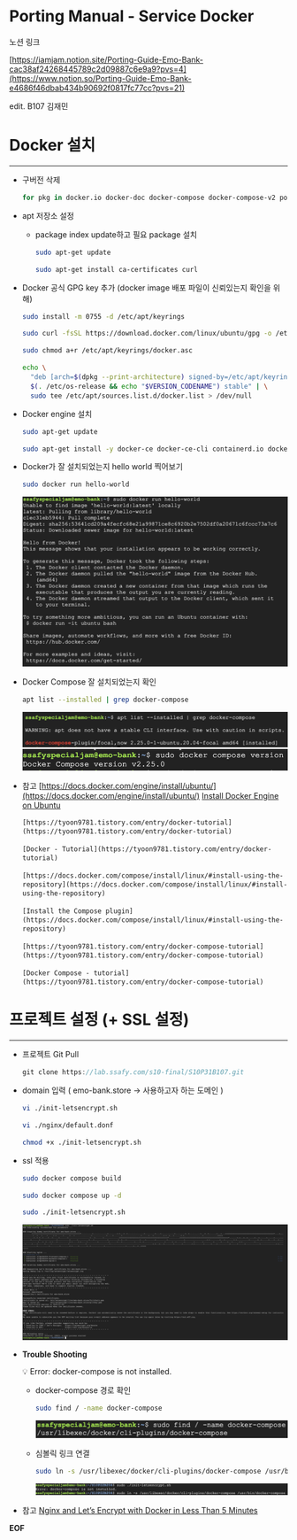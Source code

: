 # Porting Manual - Service Docker

노션 링크

[https://iamjam.notion.site/Porting-Guide-Emo-Bank-cac38af24268445789c2d09887c6e9a9?pvs=4](https://www.notion.so/Porting-Guide-Emo-Bank-e4686f46dbab434b90692f0817fc77cc?pvs=21)

edit. B107 김재민

# Docker 설치

---

- 구버전 삭제

  ```bash
  for pkg in docker.io docker-doc docker-compose docker-compose-v2 podman-docker containerd runc; do sudo apt-get remove $pkg; done
  ```

- apt 저장소 설정

  - package index update하고 필요 package 설치
    ```bash
    sudo apt-get update
    ```
    ```bash
    sudo apt-get install ca-certificates curl
    ```

- Docker 공식 GPG key 추가 (docker image 배포 파일이 신뢰있는지 확인을 위해)
  ```bash
  sudo install -m 0755 -d /etc/apt/keyrings
  ```
  ```bash
  sudo curl -fsSL https://download.docker.com/linux/ubuntu/gpg -o /etc/apt/keyrings/docker.asc
  ```
  ```bash
  sudo chmod a+r /etc/apt/keyrings/docker.asc
  ```
  ```bash
  echo \
    "deb [arch=$(dpkg --print-architecture) signed-by=/etc/apt/keyrings/docker.asc] https://download.docker.com/linux/ubuntu \
    $(. /etc/os-release && echo "$VERSION_CODENAME") stable" | \
    sudo tee /etc/apt/sources.list.d/docker.list > /dev/null
  ```
- Docker engine 설치
  ```bash
  sudo apt-get update
  ```
  ```bash
  sudo apt-get install -y docker-ce docker-ce-cli containerd.io docker-buildx-plugin docker-compose-plugin
  ```
- Docker가 잘 설치되었는지 hello world 찍어보기
  ```bash
  sudo docker run hello-world
  ```
  ![Untitled](<img - Service Docker Manual/Untitled.png>)
- Docker Compose 잘 설치되었는지 확인
  ```bash
  apt list --installed | grep docker-compose
  ```
  ![Untitled](<img - Service Docker Manual/Untitled 1.png>)
  ![Untitled](<img - Service Docker Manual/Untitled 2.png>)
- 참고
  [https://docs.docker.com/engine/install/ubuntu/](https://docs.docker.com/engine/install/ubuntu/)
  [Install Docker Engine on Ubuntu](https://docs.docker.com/engine/install/ubuntu/)

      [https://tyoon9781.tistory.com/entry/docker-tutorial](https://tyoon9781.tistory.com/entry/docker-tutorial)

      [Docker - Tutorial](https://tyoon9781.tistory.com/entry/docker-tutorial)

      [https://docs.docker.com/compose/install/linux/#install-using-the-repository](https://docs.docker.com/compose/install/linux/#install-using-the-repository)

      [Install the Compose plugin](https://docs.docker.com/compose/install/linux/#install-using-the-repository)

      [https://tyoon9781.tistory.com/entry/docker-compose-tutorial](https://tyoon9781.tistory.com/entry/docker-compose-tutorial)

      [Docker Compose - tutorial](https://tyoon9781.tistory.com/entry/docker-compose-tutorial)

# 프로젝트 설정 (+ SSL 설정)

---

- 프로젝트 Git Pull
  ```jsx
  git clone https://lab.ssafy.com/s10-final/S10P31B107.git
  ```
- domain 입력 ( emo-bank.store → 사용하고자 하는 도메인 )
  ```bash
  vi ./init-letsencrypt.sh
  ```
  ```bash
  vi ./nginx/default.donf
  ```
  ```bash
  chmod +x ./init-letsencrypt.sh
  ```
- ssl 적용

  ```bash
  sudo docker compose build
  ```

  ```bash
  sudo docker compose up -d
  ```

  ```bash
  sudo ./init-letsencrypt.sh
  ```

  ![Untitled](<img - Service Docker Manual/Untitled 3.png>)

- **Trouble Shooting**
    <aside>
    💡 Error: docker-compose is not installed.
    
    </aside>
    
    - docker-compose 경로 확인
        
        ```bash
        sudo find / -name docker-compose
        ```
        
        ![Untitled](<img - Service Docker Manual/Untitled 4.png>)
        
    - 심볼릭 링크 연결
        
        ```bash
        sudo ln -s /usr/libexec/docker/cli-plugins/docker-compose /usr/bin/docker-compose
        ```
        
        ![Untitled](<img - Service Docker Manual/Untitled 5.png>)

- 참고
  [Nginx and Let’s Encrypt with Docker in Less Than 5 Minutes](https://pentacent.medium.com/nginx-and-lets-encrypt-with-docker-in-less-than-5-minutes-b4b8a60d3a71)

**EOF**
